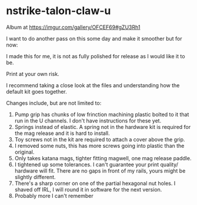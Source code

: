 # nstrike-talon-claw-u
Album at https://imgur.com/gallery/OFCEF69#gZU3Rh1 

I want to do another pass on this some day and make it smoother but for now: 

I made this for me, it is not as fully polished for release as I would like it to be. 

Print at your own risk. 

I recommend taking a close look at the files and understanding how the default kit goes together. 

Changes include, but are not limited to:

1. Pump grip has chunks of low frinction machining plastic bolted to it that run in the U channels. I don't have instructions for these yet.
2. Springs instead of elastic. A spring not in the hardware kit is required for the mag release and it is hard to install. 
3. Toy screws not in the kit are required to attach a cover above the grip. 
4. I removed some nuts, this has more screws going into plastic than the original. 
5. Only takes katana mags, tighter fitting magwell, one mag release paddle. 
6. I tightened up some tolerances. I can't guarantee your print quality/ hardware will fit. There are no gaps in front of my rails, yours might be slightly different.
7. There's a sharp corner on one of the partial hexagonal nut holes. I shaved off IRL, I will round it in software for the next version.  
8. Probably more I can't remember
